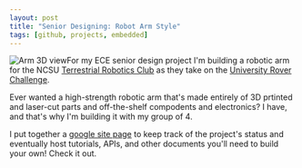 ```yaml
---
layout: post
title: "Senior Designing: Robot Arm Style"
tags: [github, projects, embedded]
---
```


![Arm 3D view](https://sites.google.com/a/ncsu.edu/robot-manipulator-arm/_/rsrc/1329116601555/home/arm.png?height=212&amp;width=320)For my ECE senior design project I'm building a robotic arm for the NCSU [Terrestrial Robotics Club](http://www.ncsumarsrover.com/) as they take on the [University Rover Challenge](http://urc.marssociety.org/). 

Ever wanted a high-strength robotic arm that's made entirely of 3D prtinted and laser-cut parts and off-the-shelf compodents and electronics? I have, and that's why I'm building it with my group of 4.

I put together a [google site page](https://sites.google.com/a/ncsu.edu/robot-manipulator-arm/home) to keep track of the project's status and eventually host tutorials, APIs, and other documents you'll need to build your own! Check it out.
